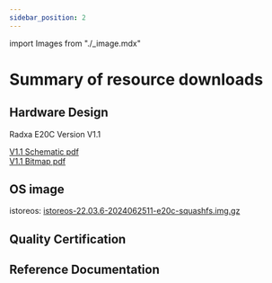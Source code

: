 ```yaml
---
sidebar_position: 2
---
```


import Images from "./\_image.mdx"

# Summary of resource downloads

## Hardware Design

Radxa E20C Version V1.1

[V1.1 Schematic pdf](https://dl.radxa.com/e/e20c/v1.10/radxa_e20c_v1100_Components_Placement_map.pdf)  
[V1.1 Bitmap pdf](https://dl.radxa.com/e/e20c/v1.10/radxa_e20c_v1100_schematic.pdf)

## OS image

istoreos:
[istoreos-22.03.6-2024062511-e20c-squashfs.img.gz](https://dl.radxa.com/e/e20c/image/istoreos-22.03.6-2024062511-e20c-squashfs.img.gz)

## Quality Certification

## Reference Documentation
